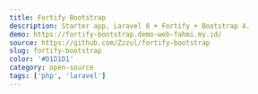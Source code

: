 ```yaml
---
title: Fortify Bootstrap
description: Starter app, Laravel 8 + Fortify + Bootstrap 4.
demo: https://fortify-bootstrap.demo-web-fahmi.my.id/
source: https://github.com/Zzzul/fortify-bootstrap
slug: fortify-bootstrap
color: '#D1D1D1'
category: open-source
tags: ['php', 'laravel']
---
```

